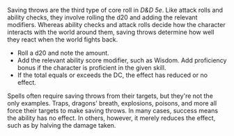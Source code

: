 Saving throws are the third type of core roll in _D&D 5e_. Like attack rolls and ability checks, they involve rolling the d20 and adding the relevant modifiers. Whereas ability checks and attack rolls decide how the character interacts with the world around them, saving throws determine how well they react when the world fights back.

- Roll a d20 and note the amount.
- Add the relevant ability score modifier, such as Wisdom. Add proficiency bonus if the character is proficient in the given skill.
- If the total equals or exceeds the DC, the effect has reduced or no effect.

Spells often require saving throws from their targets, but they're not the only examples. Traps, dragons' breath, explosions, poisons, and more all force their targets to make saving throws. In many cases, success means the ability has no effect. In others, however, it merely reduces the effect, such as by halving the damage taken.